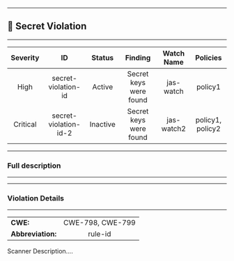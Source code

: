 

---
## 🤫 Secret Violation

---
| Severity                | ID                  | Status                  | Finding                  | Watch Name                  | Policies                  |
| :---------------------: | :-----------------------------------: | :-----------------------------------: | :-----------------------------------: | :-----------------------------------: | :-----------------------------------: |
| High | secret-violation-id | Active | Secret keys were found | jas-watch | policy1 |
| Critical | secret-violation-id-2 | Inactive | Secret keys were found | jas-watch2 | policy1, policy2 |


---
### Full description

---



---
### Violation Details

---
|                 |                   |
| --------------------- | :-----------------------------------: |
| **CWE:** | CWE-798, CWE-799 |
| **Abbreviation:** | rule-id |

Scanner Description....

